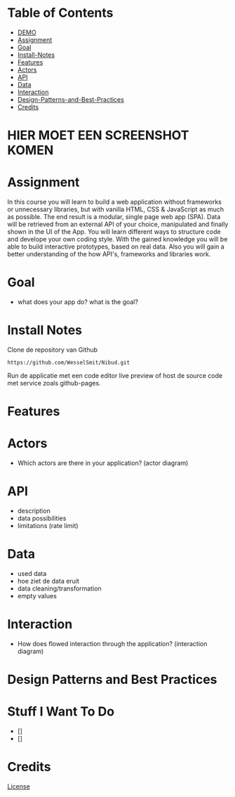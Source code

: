 # Table of Contents
* [DEMO](https://wesselsmit.github.io/web-app-from-scratch-1920/)
* [Assignment](#assignment)
* [Goal](#goal)
* [Install-Notes](#install-notes)
* [Features](#features)
* [Actors](#actors)
* [API](#api)
* [Data](#data)
* [Interaction](#interaction)
* [Design-Patterns-and-Best-Practices](#design-patterns-and-best-practices)
* [Credits](#credits)

# HIER MOET EEN SCREENSHOT KOMEN

# Assignment

In this course you will learn to build a web application without frameworks or unnecessary libraries, but with vanilla HTML, CSS & JavaScript as much as possible. The end result is a modular, single page web app (SPA). Data will be retrieved from an external API of your choice, manipulated and finally shown in the UI of the App. You will learn different ways to structure code and develope your own coding style. With the gained knowledge you will be able to build interactive prototypes, based on real data. Also you will gain a better understanding of the how API's, frameworks and libraries work.

# Goal 
- what does your app do? what is the goal?

# Install Notes

Clone de repository van Github

`https://github.com/WesselSmit/Nibud.git`

Run de applicatie met een code editor live preview of host de source code met service zoals github-pages.

# Features

# Actors
- Which actors are there in your application? (actor diagram) 

# API
- description
- data possibilities
- limitations (rate limit)

# Data 
- used data
- hoe ziet de data eruit
- data cleaning/transformation
- empty values

# Interaction
- How does flowed interaction through the application? (interaction diagram)

# Design Patterns and Best Practices

# Stuff I Want To Do
- [] 
- []

# Credits

[License](https://github.com/WesselSmit/web-app-from-scratch-1920/blob/master/LICENSE)

